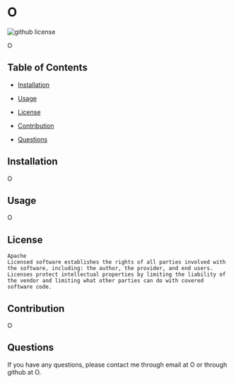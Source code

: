# O

  ![github license](https://img.shields.io/badge/License-Apache-blue.svg)

  O

  ## Table of Contents

  * [Installation](#installation)
  * [Usage](#usage)
  * [License](#license)
  * [Contribution](#contribution)
  
  * [Questions](#questions)


  ## Installation
  O

  ## Usage
  O

  ## License
    Apache
    Licensed software establishes the rights of all parties involved with the software, including: the author, the provider, and end users.  Licenses protect intellectual properties by limiting the liability of the vendor and limiting what other parties can do with covered software code.


  ## Contribution
  O

  

  ## Questions

  If you have any questions, please contact me through email at O or through github at O.
